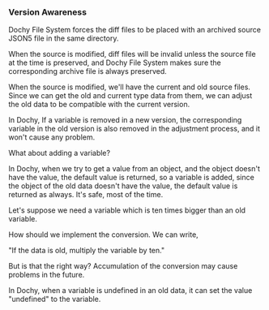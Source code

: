 ### Version Awareness

Dochy File System forces the diff files to be placed with 
 an archived source JSON5 file in the same directory.

When the source is modified, diff files will be invalid unless 
the source file at the time is preserved, and Dochy File System makes sure
the corresponding archive file is always preserved.

When the source is modified, we'll have the current and old source files.
Since we can get the old and current type data from them,
we can adjust the old data to be compatible with the current version.

In Dochy, If a variable is removed in a new version, 
the corresponding variable in the old version is also removed in the adjustment process, 
and it won't cause any problem.

What about adding a variable?

In Dochy, when we try to get a value from an object, 
and the object doesn't have the value, the default value is returned,
so a variable is added, since the object of the old data doesn't have the value,
the default value is returned as always. It's safe, most of the time.

Let's suppose we need a variable which is ten times bigger than an old variable.

How should we implement the conversion. We can write,

"If the data is old, multiply the variable by ten."

But is that the right way? Accumulation of the conversion may cause problems in the future.

In Dochy, when a variable is undefined in an old data, it can set the value "undefined" to the variable.


